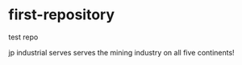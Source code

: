 # first-repository
test repo

jp industrial serves serves the mining industry on all five continents!
